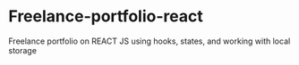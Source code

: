 # Freelance-portfolio-react
Freelance portfolio on REACT JS using hooks, states, and working with local storage
